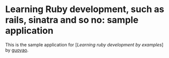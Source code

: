 # Learning Ruby development, such as rails, sinatra and so no: sample application

This is the sample application for
[*Learning ruby development by examples*]
by [guoyao](http://www.guoyao.me/).
